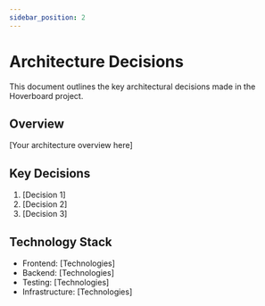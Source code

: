 ```yaml
---
sidebar_position: 2
---
```


# Architecture Decisions

This document outlines the key architectural decisions made in the Hoverboard project.

## Overview

[Your architecture overview here]

## Key Decisions

1. [Decision 1]
2. [Decision 2]
3. [Decision 3]

## Technology Stack

- Frontend: [Technologies]
- Backend: [Technologies]
- Testing: [Technologies]
- Infrastructure: [Technologies] 
